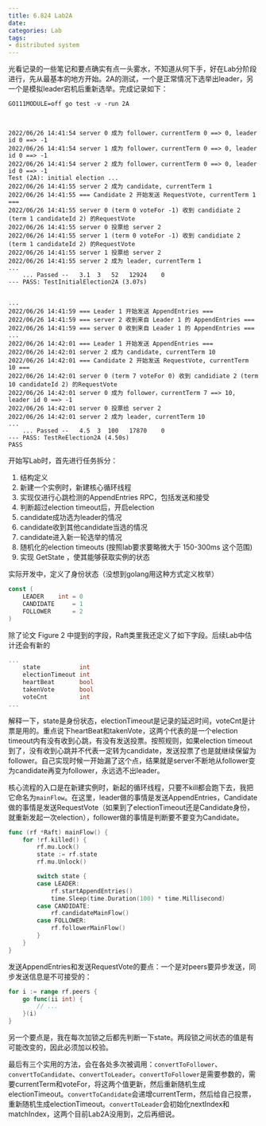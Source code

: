 ```yaml
---
title: 6.824 Lab2A
date: 
categories: Lab
tags: 
- distributed system
---
```


光看记录的一些笔记和要点确实有点一头雾水，不知道从何下手，好在Lab分阶段进行，先从最基本的地方开始。2A的测试，一个是正常情况下选举出leader，另一个是模拟leader宕机后重新选举。完成记录如下：

```text
GO111MODULE=off go test -v -run 2A



2022/06/26 14:41:54 server 0 成为 follower，currentTerm 0 ==> 0, leader id 0 ==> -1
2022/06/26 14:41:54 server 1 成为 follower，currentTerm 0 ==> 0, leader id 0 ==> -1
2022/06/26 14:41:54 server 2 成为 follower，currentTerm 0 ==> 0, leader id 0 ==> -1
Test (2A): initial election ...
2022/06/26 14:41:55 server 2 成为 candidate, currentTerm 1
2022/06/26 14:41:55 === Candidate 2 开始发送 RequestVote, currentTerm 1 ===
2022/06/26 14:41:55 server 0 (term 0 voteFor -1) 收到 candidiate 2 (term 1 candidateId 2) 的RequestVote
2022/06/26 14:41:55 server 0 投票给 server 2
2022/06/26 14:41:55 server 1 (term 0 voteFor -1) 收到 candidiate 2 (term 1 candidateId 2) 的RequestVote
2022/06/26 14:41:55 server 1 投票给 server 2
2022/06/26 14:41:55 server 2 成为 leader, currentTerm 1
...
    ... Passed --   3.1  3   52   12924    0
--- PASS: TestInitialElection2A (3.07s)


...
2022/06/26 14:41:59 === Leader 1 开始发送 AppendEntries ===
2022/06/26 14:41:59 === server 2 收到来自 Leader 1 的 AppendEntries ===
2022/06/26 14:41:59 === server 0 收到来自 Leader 1 的 AppendEntries ===
...
2022/06/26 14:42:01 === Leader 1 开始发送 AppendEntries ===
2022/06/26 14:42:01 server 2 成为 candidate, currentTerm 10
2022/06/26 14:42:01 === Candidate 2 开始发送 RequestVote, currentTerm 10 ===
2022/06/26 14:42:01 server 0 (term 7 voteFor 0) 收到 candidiate 2 (term 10 candidateId 2) 的RequestVote
2022/06/26 14:42:01 server 0 成为 follower，currentTerm 7 ==> 10, leader id 0 ==> -1
2022/06/26 14:42:01 server 0 投票给 server 2
2022/06/26 14:42:01 server 2 成为 leader, currentTerm 10
...
    ... Passed --   4.5  3  100   17870    0
--- PASS: TestReElection2A (4.50s)
PASS
```

开始写Lab时，首先进行任务拆分：

1. 结构定义
2. 新建一个实例时，新建核心循环线程
3. 实现仅进行心跳检测的AppendEntries RPC，包括发送和接受
4. 判断超过election timeout后，开启election
5. candidate成功选为leader的情况
6. candidate收到其他candidate当选的情况
7. candidate进入新一轮选举的情况
8. 随机化的election timeouts (按照lab要求要略微大于 150-300ms 这个范围)
9. 实现 GetState ，使其能够获取实例的状态

实际开发中，定义了身份状态（没想到golang用这种方式定义枚举）
```go
const (
	LEADER    int = 0
	CANDIDATE     = 1
	FOLLOWER      = 2
)
```

除了论文 Figure 2 中提到的字段，Raft类里我还定义了如下字段。后续Lab中估计还会有新的
```go
...
	state           int
	electionTimeout int
	heartBeat       bool
	takenVote       bool
	voteCnt         int
...
```

解释一下，state是身份状态，electionTimeout是记录的延迟时间，voteCnt是计票是用的。重点说下heartBeat和takenVote，这两个代表的是一个election timeout内有没有收到心跳，有没有发送投票。按照规则，如果election timeout到了，没有收到心跳并不代表一定转为candidate，发送投票了也是就继续保留为follower。自己实现时候一开始漏了这个点，结果就是server不断地从follower变为candidate再变为follower，永远选不出leader。

核心流程的入口是在新建实例时，新起的循环线程，只要不kill都会跑下去，我把它命名为`mainFlow`。在这里，leader做的事情是发送AppendEntries，Candidate做的事情是发送RequestVote（如果到了electionTimeout还是Candidate身份，就重新发起一次election），follower做的事情是判断要不要变为Candidate。

```go
func (rf *Raft) mainFlow() {
	for !rf.killed() {
		rf.mu.Lock()
		state := rf.state
		rf.mu.Unlock()

		switch state {
		case LEADER:
			rf.startAppendEntries()
			time.Sleep(time.Duration(100) * time.Millisecond)
		case CANDIDATE:
			rf.candidateMainFlow()
		case FOLLOWER:
			rf.followerMainFlow()
		}
	}
}
```

发送AppendEntries和发送RequestVote的要点：一个是对peers要异步发送，同步发送信息是不可接受的：
```go
for i := range rf.peers {
    go func(ii int) {
        // ...
    }(i)
}
```
另一个要点是，我在每次加锁之后都先判断一下state。两段锁之间状态的值是有可能改变的，因此必须加以校验。

最后有三个实用的方法，会在各处多次被调用：`convertToFollower`、`convertToCandidate`、`convertToLeader`。`convertToFollower`是需要参数的，需要currentTerm和voteFor，将这两个值更新，然后重新随机生成electionTimeout。`convertToCandidate`会递增currentTerm，然后给自己投票，重新随机生成electionTimeout。`convertToLeader`会初始化nextIndex和matchIndex，这两个目前Lab2A没用到，之后再细说。
